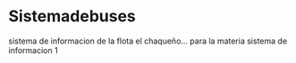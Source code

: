 Sistemadebuses
==============

sistema de informacion de la flota el chaqueño... para la materia sistema de informacion 1
